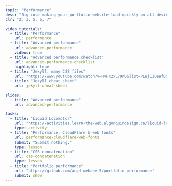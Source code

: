 ```yaml
---
topic: "Performance"
desc: "Dig into making your portfolio website load quickly on all devices and networks."
clr: "2, 3, 5, 6, 7"

video_tutorials:
  - title: "Performance"
    url: performance
  - title: "Advanced performance"
    url: advanced-performance
    videos: true
  - title: "Advanced performance checklist"
    url: advanced-performance-checklist
    highlight: true
  - title: "Jekyll: many CSS files"
    url: "https://www.youtube.com/watch?v=H4Fc2xL79nU&list=PLWjCJDeWfDdfVEcLGAfdJn_HXyM4Y7_k-&index=30"
  - title: "Jekyll cheat sheet"
    url: jekyll-cheat-sheet

slides:
  - title: "Advanced performance"
    url: advanced-performance

tasks:
  - title: "Liquid Locomotor"
    url: "https://activities.learn-the-web.algonquindesign.ca/liquid-locomotor/"
    type: activity
  - title: "Performance, CloudFlare & web fonts"
    url: performance-cloudflare-web-fonts
    submit: "Submit nothing."
    type: lesson
  - title: "CSS concatenation"
    url: css-concatenation
    type: lesson
  - title: "Portfolio performance"
    url: "https://github.com/acgd-webdev-5/portfolio-performance"
    submit: show
---
```

